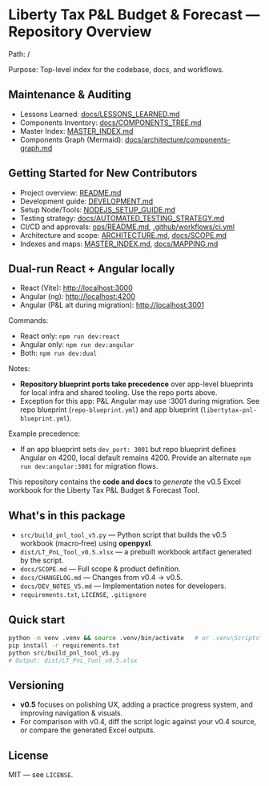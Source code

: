 # Liberty Tax P&L Budget & Forecast — Repository Overview

Path: /

Purpose: Top-level index for the codebase, docs, and workflows.

## Maintenance & Auditing

- Lessons Learned: [docs/LESSONS_LEARNED.md](docs/LESSONS_LEARNED.md)
- Components Inventory: [docs/COMPONENTS_TREE.md](docs/COMPONENTS_TREE.md)
- Master Index: [MASTER_INDEX.md](MASTER_INDEX.md)
- Components Graph (Mermaid): [docs/architecture/components-graph.md](docs/architecture/components-graph.md)

## Getting Started for New Contributors

- Project overview: [README.md](README.md)
- Development guide: [DEVELOPMENT.md](DEVELOPMENT.md)
- Setup Node/Tools: [NODEJS_SETUP_GUIDE.md](NODEJS_SETUP_GUIDE.md)
- Testing strategy: [docs/AUTOMATED_TESTING_STRATEGY.md](docs/AUTOMATED_TESTING_STRATEGY.md)
- CI/CD and approvals: [ops/README.md](ops/README.md), [.github/workflows/ci.yml](.github/workflows/ci.yml)
- Architecture and scope: [ARCHITECTURE.md](ARCHITECTURE.md), [docs/SCOPE.md](docs/SCOPE.md)
- Indexes and maps: [MASTER_INDEX.md](MASTER_INDEX.md), [docs/MAPPING.md](docs/MAPPING.md)

## Dual-run React + Angular locally

- React (Vite): [http://localhost:3000](http://localhost:3000)
- Angular (ng): [http://localhost:4200](http://localhost:4200)
- Angular (P&L alt during migration): [http://localhost:3001](http://localhost:3001)

Commands:

- React only: `npm run dev:react`
- Angular only: `npm run dev:angular`
- Both: `npm run dev:dual`

Notes:

- **Repository blueprint ports take precedence** over app-level blueprints for local infra and shared tooling. Use the repo ports above.
- Exception for this app: P&L Angular may use :3001 during migration. See repo blueprint (`repo-blueprint.yml`) and app blueprint (`libertytax-pnl-blueprint.yml`).

Example precedence:

- If an app blueprint sets `dev_port: 3001` but repo blueprint defines Angular on 4200, local default remains 4200. Provide an alternate `npm run dev:angular:3001` for migration flows.

This repository contains the **code and docs** to _generate_ the v0.5 Excel workbook for the Liberty Tax P&L Budget & Forecast Tool.

## What's in this package

- `src/build_pnl_tool_v5.py` — Python script that builds the v0.5 workbook (macro‑free) using **openpyxl**.
- `dist/LT_PnL_Tool_v0.5.xlsx` — a prebuilt workbook artifact generated by the script.
- `docs/SCOPE.md` — Full scope & product definition.
- `docs/CHANGELOG.md` — Changes from v0.4 → v0.5.
- `docs/DEV_NOTES_V5.md` — Implementation notes for developers.
- `requirements.txt`, `LICENSE`, `.gitignore`

## Quick start

```bash
python -m venv .venv && source .venv/bin/activate   # or .venv\Scripts\activate on Windows
pip install -r requirements.txt
python src/build_pnl_tool_v5.py
# Output: dist/LT_PnL_Tool_v0.5.xlsx
```

## Versioning

- **v0.5** focuses on polishing UX, adding a practice progress system, and improving navigation & visuals.
- For comparison with v0.4, diff the script logic against your v0.4 source, or compare the generated Excel outputs.

## License

MIT — see `LICENSE`.
